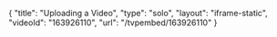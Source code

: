 {
    "title": "Uploading a Video",
    "type": "solo",
    "layout": "iframe-static",
    "videoId": "163926110",
    "url": "\/tvpembed\/163926110"
}